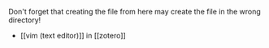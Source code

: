 Don't forget that creating the file from here may create the file in the wrong directory!
- [[vim (text editor)]] in [[zotero]]